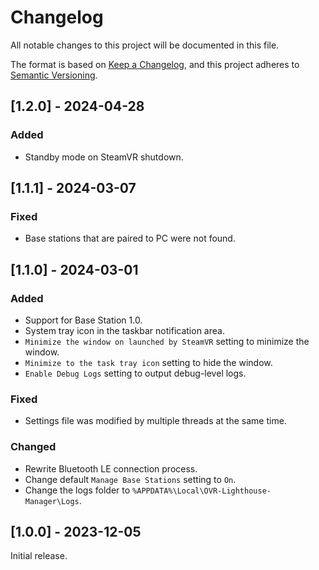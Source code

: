 # Changelog

All notable changes to this project will be documented in this file.

The format is based on [Keep a Changelog](https://keepachangelog.com/en/1.1.0/),
and this project adheres to [Semantic Versioning](https://semver.org/spec/v2.0.0.html).

## [1.2.0] - 2024-04-28

### Added

- Standby mode on SteamVR shutdown.

## [1.1.1] - 2024-03-07

### Fixed

- Base stations that are paired to PC were not found.

## [1.1.0] - 2024-03-01

### Added

- Support for Base Station 1.0.
- System tray icon in the taskbar notification area.
- `Minimize the window on launched by SteamVR` setting to minimize the window.
- `Minimize to the task tray icon` setting to hide the window.
- `Enable Debug Logs` setting to output debug-level logs.

### Fixed

- Settings file was modified by multiple threads at the same time.

### Changed

- Rewrite Bluetooth LE connection process.
- Change default `Manage Base Stations` setting to `On`.
- Change the logs folder to `%APPDATA%\Local\OVR-Lighthouse-Manager\Logs`.

## [1.0.0] - 2023-12-05

Initial release.
